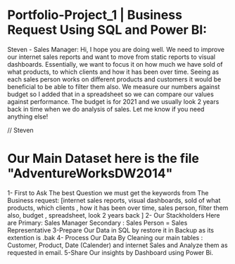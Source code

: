 # Portfolio-Project_1 | Business Request Using SQL and Power BI:

Steven  - Sales Manager:
Hi,
I hope you are doing well. We need to improve our internet sales reports and want to move from static reports to visual dashboards.
Essentially, we want to focus it on how much we have sold of what products, to which clients and how it has been over time.
Seeing as each sales person works on different products and customers it would be beneficial to be able to filter them also.
We measure our numbers against budget so I added that in a spreadsheet so we can compare our values against performance. 
The budget is for 2021 and we usually look 2 years back in time when we do analysis of sales.
Let me know if you need anything else!

// Steven
# Our Main Dataset here is the file "AdventureWorksDW2014"

1- First to Ask The best Question we must get the keywords from The Business request:
[internet sales reports, visual dashboards, sold of what products,  which clients , how it has been over time, sales person, filter them also, budget , spreadsheet, look 2 years back ]
2- Our Stackholders Here are Primary: Sales Manager
Secondary : Sales Person = Sales Representative
3-Prepare Our Data in SQL by restore it in Backup as its extention is .bak
4- Process Our Data By Cleaning our main tables : Customer, Product, Date (Calender) and internet Sales and Analyze them as requested in email.
5-Share Our insights by Dashboard using Power Bi.
